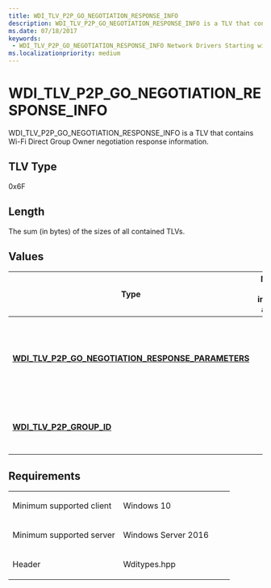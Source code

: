 ```yaml
---
title: WDI_TLV_P2P_GO_NEGOTIATION_RESPONSE_INFO
description: WDI_TLV_P2P_GO_NEGOTIATION_RESPONSE_INFO is a TLV that contains Wi-Fi Direct Group Owner negotiation response information.
ms.date: 07/18/2017
keywords:
 - WDI_TLV_P2P_GO_NEGOTIATION_RESPONSE_INFO Network Drivers Starting with Windows Vista
ms.localizationpriority: medium
---
```


# WDI\_TLV\_P2P\_GO\_NEGOTIATION\_RESPONSE\_INFO


WDI\_TLV\_P2P\_GO\_NEGOTIATION\_RESPONSE\_INFO is a TLV that contains Wi-Fi Direct Group Owner negotiation response information.

## TLV Type


0x6F

## Length


The sum (in bytes) of the sizes of all contained TLVs.

## Values


| Type                                                                                                           | Multiple TLV instances allowed | Optional | Description                                                             |
|----------------------------------------------------------------------------------------------------------------|--------------------------------|----------|-------------------------------------------------------------------------|
| [**WDI\_TLV\_P2P\_GO\_NEGOTIATION\_RESPONSE\_PARAMETERS**](wdi-tlv-p2p-go-negotiation-response-parameters.md) |                                |          | Specifies the Wi-Fi Direct Group Owner negotiation response parameters. |
| [**WDI\_TLV\_P2P\_GROUP\_ID**](wdi-tlv-p2p-group-id.md)                                                       |                                | X        | Specifies the Group ID for local Wi-Fi Direct GO.                       |

 

Requirements
------------

<table>
<colgroup>
<col width="50%" />
<col width="50%" />
</colgroup>
<tbody>
<tr class="odd">
<td><p>Minimum supported client</p></td>
<td><p>Windows 10</p></td>
</tr>
<tr class="even">
<td><p>Minimum supported server</p></td>
<td><p>Windows Server 2016</p></td>
</tr>
<tr class="odd">
<td><p>Header</p></td>
<td>Wditypes.hpp</td>
</tr>
</tbody>
</table>

 

 




